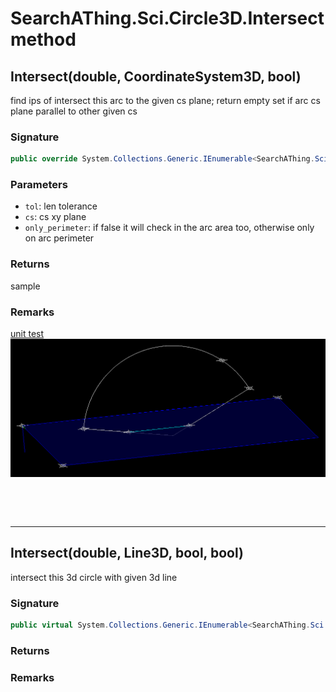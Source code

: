 # SearchAThing.Sci.Circle3D.Intersect method
## Intersect(double, CoordinateSystem3D, bool)
find ips of intersect this arc to the given cs plane; 
            return empty set if arc cs plane parallel to other given cs

### Signature
```csharp
public override System.Collections.Generic.IEnumerable<SearchAThing.Sci.Vector3D> Intersect(double tol, CoordinateSystem3D cs, bool only_perimeter = True)
```
### Parameters
- `tol`: len tolerance
- `cs`: cs xy plane
- `only_perimeter`: if false it will check in the arc area too, otherwise only on arc perimeter

### Returns
sample
### Remarks
[unit test](/test/Arc3D/Arc3DTest_0001.cs)
            ![](/test/Arc3D/Arc3DTest_0001.png)

<p>&nbsp;</p>
<p>&nbsp;</p>
<hr/>

## Intersect(double, Line3D, bool, bool)
intersect this 3d circle with given 3d line

### Signature
```csharp
public virtual System.Collections.Generic.IEnumerable<SearchAThing.Sci.Vector3D> Intersect(double tol, Line3D l, bool only_perimeter = True, bool segment_mode = False)
```
### Returns

### Remarks

